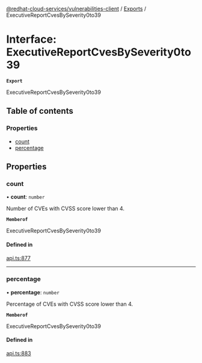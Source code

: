 [@redhat-cloud-services/vulnerabilities-client](../README.md) / [Exports](../modules.md) / ExecutiveReportCvesBySeverity0to39

# Interface: ExecutiveReportCvesBySeverity0to39

**`Export`**

ExecutiveReportCvesBySeverity0to39

## Table of contents

### Properties

- [count](ExecutiveReportCvesBySeverity0to39.md#count)
- [percentage](ExecutiveReportCvesBySeverity0to39.md#percentage)

## Properties

### count

• **count**: `number`

Number of CVEs with CVSS score lower than 4.

**`Memberof`**

ExecutiveReportCvesBySeverity0to39

#### Defined in

[api.ts:877](https://github.com/RedHatInsights/javascript-clients/blob/main/packages/vulnerabilities/git-api/api.ts#L877)

___

### percentage

• **percentage**: `number`

Percentage of CVEs with CVSS score lower than 4.

**`Memberof`**

ExecutiveReportCvesBySeverity0to39

#### Defined in

[api.ts:883](https://github.com/RedHatInsights/javascript-clients/blob/main/packages/vulnerabilities/git-api/api.ts#L883)
